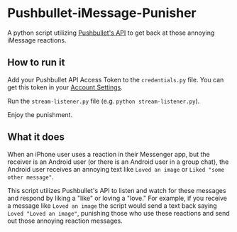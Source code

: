 # Pushbullet-iMessage-Punisher
A python script utilizing [Pushbullet's API](https://docs.pushbullet.com/) to get back at those annoying iMessage reactions.

## How to run it
Add your Pushbullet API Access Token to the `credentials.py` file. You can get this token in your [Account Settings](https://www.pushbullet.com/#settings/account).

Run the `stream-listener.py` file (e.g. `python stream-listener.py`).

Enjoy the punishment.

## What it does
When an iPhone user uses a reaction in their Messenger app, but the receiver is an Android user (or there is an Android user in a group chat), the Android user receives an annoying text like `Loved an image` or `Liked "some other message"`.

This script utilizes Pushbullet's API to listen and watch for these messages and respond by liking a "like" or loving a "love." For example, if you receive a message like `Loved an image` the script would send a text back saying `Loved "Loved an image"`, punishing those who use these reactions and send out those annoying reaction messages.
